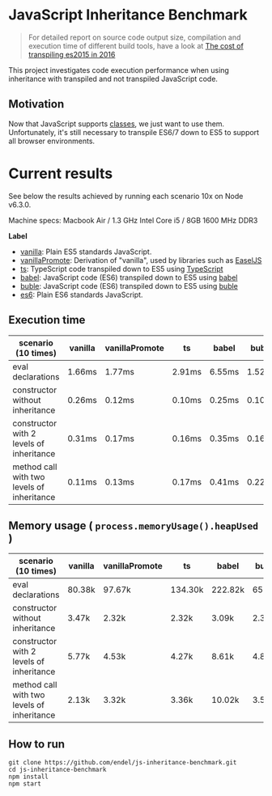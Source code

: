 JavaScript Inheritance Benchmark
===

> For detailed report on source code output size, compilation and execution time
> of different build tools, have a look at [The cost of transpiling es2015 in
> 2016](https://github.com/samccone/The-cost-of-transpiling-es2015-in-2016)

This project investigates code execution performance when using inheritance with
transpiled and not transpiled JavaScript code.

Motivation
---

Now that JavaScript supports
[classes](https://developer.mozilla.org/en/docs/Web/JavaScript/Reference/Classes),
we just want to use them. Unfortunately, it's still necessary to transpile ES6/7
down to ES5 to support all browser environments.

Current results
===

See below the results achieved by running each scenario 10x on Node v6.3.0.

Machine specs: Macbook Air / 1.3 GHz Intel Core i5 / 8GB 1600 MHz DDR3

**Label**

- [vanilla](vanilla/index.js): Plain ES5 standards JavaScript.
- [vanillaPromote](vanilla-promote/index.js): Derivation of "vanilla", used by libraries such as [EaselJS](https://github.com/CreateJS/EaselJS)
- [ts](ts/index.ts): TypeScript code transpiled down to ES5 using [TypeScript](https://github.com/Microsoft/TypeScript)
- [babel](es6/index.js): JavaScript code (ES6) transpiled down to ES5 using
  [babel](https://github.com/babel/babel)
- [buble](es6/index.js): JavaScript code (ES6) transpiled down to ES5 using
  [buble](https://gitlab.com/Rich-Harris/buble)
- [es6](es6/index.js): Plain ES6 standards JavaScript.

Execution time
---

| scenario (10 times) | vanilla | vanillaPromote | ts | babel | buble | es6 |
| --- | --- | --- | --- | --- | --- | --- |
| eval declarations | 1.66ms | 1.77ms | 2.91ms | 6.55ms | 1.52ms | 0.59ms |
| constructor without inheritance | 0.26ms | 0.12ms | 0.10ms | 0.25ms | 0.10ms | 0.09ms |
| constructor with 2 levels of inheritance | 0.31ms | 0.17ms | 0.16ms | 0.35ms | 0.16ms | 0.15ms |
| method call with two levels of inheritance | 0.11ms | 0.13ms | 0.17ms | 0.41ms | 0.22ms | 0.16ms |

Memory usage ( `process.memoryUsage().heapUsed` )
---

| scenario (10 times) | vanilla | vanillaPromote | ts | babel | buble | es6 |
| --- | --- | --- | --- | --- | --- | --- |
| eval declarations | 80.38k | 97.67k | 134.30k | 222.82k | 65.09k | 62.42k |
| constructor without inheritance | 3.47k | 2.32k | 2.32k | 3.09k | 2.38k | 2.34k |
| constructor with 2 levels of inheritance | 5.77k | 4.53k | 4.27k | 8.61k | 4.80k | 5.27k |
| method call with two levels of inheritance | 2.13k | 3.32k | 3.36k | 10.02k | 3.53k | 2.97k |

How to run
---

```
git clone https://github.com/endel/js-inheritance-benchmark.git
cd js-inheritance-benchmark
npm install
npm start
```

